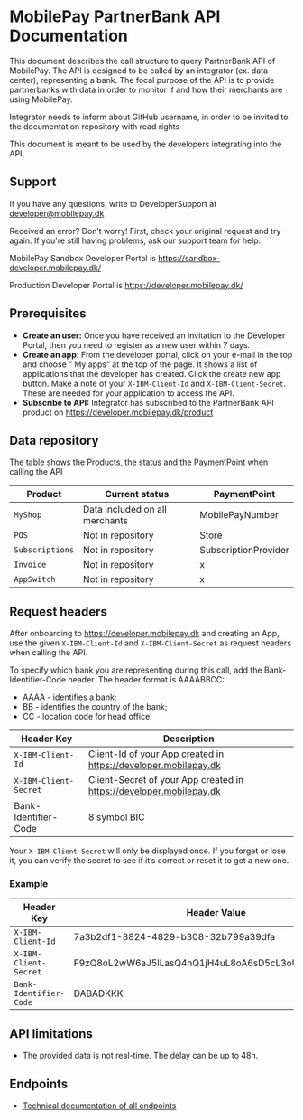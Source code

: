# MobilePay PartnerBank API Documentation
This document describes the call structure to query PartnerBank API of MobilePay. The API is designed to be called by an integrator (ex. data center), representing a bank. The focal purpose of the API is to provide partnerbanks with data in order to monitor if and how their merchants are using MobilePay. 

Integrator needs to inform about GitHub username, in order to be invited to the documentation repository with read rights

This document is meant to be used by the developers integrating into the API.

## Support

If you have any questions, write to DeveloperSupport at developer@mobilepay.dk 

Received an error? Don’t worry! First, check your original request and try again. If you're still having problems, ask our support team for help.

MobilePay Sandbox Developer Portal is https://sandbox-developer.mobilepay.dk/ 

Production Developer Portal is https://developer.mobilepay.dk/ 

## Prerequisites
- **Create an user:** Once you have received an invitation to the Developer Portal, then you need to register as a new user within 7 days. 
- **Create an app:** From the developer portal, click on your e-mail in the top and choose ” My apps” at the top of the page. It shows a list of applications that the developer has created. Click the create new app button. Make a note of your `X-IBM-Client-Id` and `X-IBM-Client-Secret`. These are needed for your application to access the API.
- **Subscribe to API:** Integrator has subscribed to the PartnerBank API product on https://developer.mobilepay.dk/product 

## Data repository

The table shows the Products, the status and the PaymentPoint when calling the API 

| Product           | Current status                                                         | PaymentPoint |
| -------------------  | ------------------------------------------------------------------- | ------------------- |
| `MyShop`      | Data included on all merchants      | MobilePayNumber |
| `POS`  | Not in repository |Store |
| `Subscriptions` | Not in repository                                                        |SubscriptionProvider |
| `Invoice` | Not in repository                                                        |x |
| `AppSwitch` | Not in repository                                                        |x |

## Request headers
After onboarding to https://developer.mobilepay.dk and creating an App, use the given `X-IBM-Client-Id` and `X-IBM-Client-Secret` as request headers when calling the API. 

To specify which bank you are representing during this call, add the Bank-Identifier-Code header. The header format is AAAABBCC:
- AAAA - identifies a bank;
- BB - identifies the country of the bank;
- CC - location code for head office.

| Header Key           | Description                                                         |
| -------------------  | ------------------------------------------------------------------- |
| `X-IBM-Client-Id`      | Client-Id of your App created in https://developer.mobilepay.dk     |
| `X-IBM-Client-Secret`  | Client-Secret of your App created in https://developer.mobilepay.dk |
| Bank-Identifier-Code | 8 symbol BIC                                                        |

Your `X-IBM-Client-Secret` will only be displayed once. If you forget or lose it, you can verify the secret to see if it’s correct or reset it to get a new one.
 

### Example
| Header Key           | Header Value                                       |
| -------------------  | -------------------------------------------------- |
| `X-IBM-Client-Id`      | 7a3b2df1-8824-4829-b308-32b799a39dfa               |
| `X-IBM-Client-Secret`  | F9zQ8oL2wW6aJ5lLasQ4hQ1jH4uL8oA6sD5cL3oU7aO1mP2nZ4 |
| `Bank-Identifier-Code` | DABADKKK                                           |


## API limitations
- The provided data is not real-time. The delay can be up to 48h.

## Endpoints
- [Technical documentation of all endpoints](endpoints.md)

